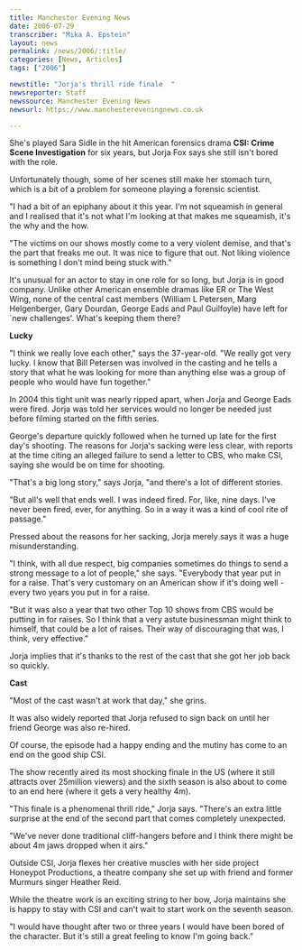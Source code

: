 ```yaml
---
title: Manchester Evening News
date: 2006-07-29
transcriber: "Mika A. Epstein"
layout: news
permalink: /news/2006/:title/
categories: [News, Articles]
tags: ["2006"]

newstitle: "Jorja's thrill ride finale  "
newsreporter: Staff
newssource: Manchester Evening News
newsurl: https://www.manchestereveningnews.co.uk

---
```


She's played Sara Sidle in the hit American forensics drama **CSI: Crime Scene Investigation** for six years, but Jorja Fox says she still isn't bored with the role.

Unfortunately though, some of her scenes still make her stomach turn, which is a bit of a problem for someone playing a forensic scientist.

"I had a bit of an epiphany about it this year. I'm not squeamish in general and I realised that it's not what I'm looking at that makes me squeamish, it's the why and the how.

"The victims on our shows mostly come to a very violent demise, and that's the part that freaks me out. It was nice to figure that out. Not liking violence is something I don't mind being stuck with."

It's unusual for an actor to stay in one role for so long, but Jorja is in good company. Unlike other American ensemble dramas like ER or The West Wing, none of the central cast members (William L Petersen, Marg Helgenberger, Gary Dourdan, George Eads and Paul Guilfoyle) have left for \`new challenges'. What's keeping them there?

**Lucky**

"I think we really love each other," says the 37-year-old. "We really got very lucky. I know that Bill Petersen was involved in the casting and he tells a story that what he was looking for more than anything else was a group of people who would have fun together."

In 2004 this tight unit was nearly ripped apart, when Jorja and George Eads were fired. Jorja was told her services would no longer be needed just before filming started on the fifth series.

George's departure quickly followed when he turned up late for the first day's shooting. The reasons for Jorja's sacking were less clear, with reports at the time citing an alleged failure to send a letter to CBS, who make CSI, saying she would be on time for shooting.

"That's a big long story," says Jorja, "and there's a lot of different stories.

"But all's well that ends well. I was indeed fired. For, like, nine days. I've never been fired, ever, for anything. So in a way it was a kind of cool rite of passage."

Pressed about the reasons for her sacking, Jorja merely says it was a huge misunderstanding.

"I think, with all due respect, big companies sometimes do things to send a strong message to a lot of people," she says. "Everybody that year put in for a raise. That's very customary on an American show if it's doing well - every two years you put in for a raise.

"But it was also a year that two other Top 10 shows from CBS would be putting in for raises. So I think that a very astute businessman might think to himself, that could be a lot of raises. Their way of discouraging that was, I think, very effective."

Jorja implies that it's thanks to the rest of the cast that she got her job back so quickly.

**Cast**

"Most of the cast wasn't at work that day," she grins.

It was also widely reported that Jorja refused to sign back on until her friend George was also re-hired.

Of course, the episode had a happy ending and the mutiny has come to an end on the good ship CSI.

The show recently aired its most shocking finale in the US (where it still attracts over 25million viewers) and the sixth season is also about to come to an end here (where it gets a very healthy 4m).

"This finale is a phenomenal thrill ride," Jorja says. "There's an extra little surprise at the end of the second part that comes completely unexpected.

"We've never done traditional cliff-hangers before and I think there might be about 4m jaws dropped when it airs."

Outside CSI, Jorja flexes her creative muscles with her side project Honeypot Productions, a theatre company she set up with friend and former Murmurs singer Heather Reid.

While the theatre work is an exciting string to her bow, Jorja maintains she is happy to stay with CSI and can't wait to start work on the seventh season.

"I would have thought after two or three years I would have been bored of the character. But it's still a great feeling to know I'm going back."
